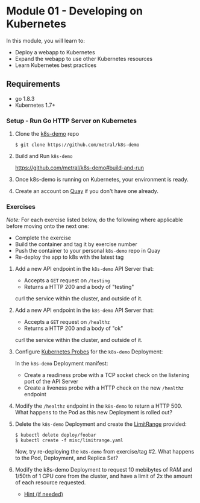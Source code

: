 # Module 01 - Developing on Kubernetes

In this module, you will learn to:
  - Deploy a webapp to Kubernetes
  - Expand the webapp to use other Kubernetes resources
  - Learn Kubernetes best practices

## Requirements
* go 1.8.3
* Kubernetes 1.7+

### Setup - Run Go HTTP Server on Kubernetes

1. Clone the [k8s-demo](https://github.com/metral/k8s-demo) repo
    ```
    $ git clone https://github.com/metral/k8s-demo
    ```

1. Build and Run `k8s-demo`

    https://github.com/metral/k8s-demo#build-and-run

1. Once k8s-demo is running on Kubernetes, your environment is ready.

1. Create an account on [Quay](https://quay.io/signin/) if you don't have one
   already. 

### Exercises

*Note:* For each exercise listed below, do the following where applicable before moving onto the next one:

  * Complete the exercise
  * Build the container and tag it by exercise number
  * Push the container to your personal `k8s-demo` repo in Quay
  * Re-deploy the app to k8s with the latest tag

1. Add a new API endpoint in the `k8s-demo` API Server that:

    - Accepts a `GET` request on `/testing`
    - Returns a HTTP 200 and a body of "testing" 

   curl the service within the cluster, and outside of it.

1. Add a new API endpoint in the `k8s-demo` API Server that:

    - Accepts a `GET` request on `/healthz`
    - Returns a HTTP 200 and a body of "ok" 

   curl the service within the cluster, and outside of it.

1. Configure [Kubernetes Probes](https://kubernetes.io/docs/tasks/configure-pod-container/configure-liveness-readiness-probes/) for the `k8s-demo` Deployment:

    In the `k8s-demo` Deployment manifest:
    
    - Create a readiness probe with a TCP socket check on the listening port of the API Server
    - Create a liveness probe with a HTTP check on the new `/healthz` endpoint

1. Modify the `/healthz` endpoint in the `k8s-demo` to return a HTTP 500. What
   happens to the Pod as this new Deployment is rolled out?

1. Delete the `k8s-demo` Deployment and create the [LimitRange](https://kubernetes.io/docs/tasks/administer-cluster/cpu-memory-limit/) provided:
    ```
    $ kubectl delete deploy/foobar
    $ kubectl create -f misc/limitrange.yaml
    ```

   Now, try re-deploying the `k8s-demo` from exercise/tag #2. What happens to
   the Pod, Deployment, and Replica Set?

1. Modify the k8s-demo Deployment to request 10 mebibytes of RAM and 1/50th of 1 CPU core from the cluster, and have a limit of 2x the amount of each resource requested.

    - [Hint (if needed)](https://kubernetes.io/docs/concepts/configuration/manage-compute-resources-container#resource-requests-and-limits-of-pod-and-container)


